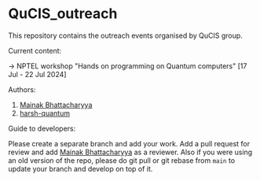 # QuCIS_outreach
This repository contains the outreach events organised by QuCIS group.

Current content:

-> NPTEL workshop "Hands on programming on Quantum computers" [17 Jul - 22 Jul 2024]

Authors:

1. [Mainak Bhattacharyya](https://github.com/mainak-bhattacharyya)
2. [harsh-quantum](https://github.com/harsh-quantum)

Guide to developers:

Please create a separate branch and add your work. Add a pull request for review and add [Mainak Bhattacharyya](https://github.com/mainak-bhattacharyya) as a reviewer. Also if you were using an old version of the repo, please do git pull or git rebase from `main` to update your branch and develop on top of it.
